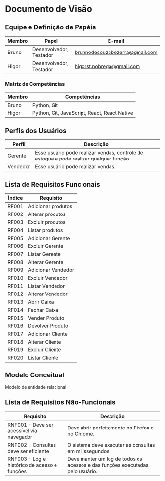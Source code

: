 # Documento de Visão

## Equipe e Definição de Papéis

Membro      | Papel     | E-mail
------------|-----------|-------
Bruno       | Desenvolvedor, Testador | brunnodesouzabezerra@gmail.com
Higor       | Desenvolvedor, Testador | higorst.nobrega@gmail.com

### Matriz de Competências

Membro      | Competências
------------|-------------
Bruno       | Python, Git
Higor       | Python, Git, JavaScript, React, React Native

## Perfis dos Usuários

Perfil      | Descrição
------------|----------
Gerente     | Esse usuário pode realizar vendas, controle de estoque e pode realizar qualquer função.
Vendedor    | Esse usuário pode realizar vendas.

## Lista de Requisitos Funcionais

Índice      | Requisito
------------|----------
RF001       | Adicionar produtos
RF002       | Alterar produtos
RF003       | Excluir produtos
RF004       | Listar produtos
RF005       | Adicionar Gerente
RF006       | Excluir Gerente
RF007       | Listar Gerente
RF008       | Alterar Gerente
RF009       | Adicionar Vendedor
RF010       | Excluir Vendedor
RF011       | Listar Vendedor
RF012       | Alterar Vendedor
RF013       | Abrir Caixa
RF014       | Fechar Caixa
RF015       | Vender Produto
RF016       | Devolver Produto
RF017       | Adicionar Cliente
RF018       | Alterar Cliente
RF019       | Excluir Cliente
RF020       | Listar Cliente

## Modelo Conceitual

Modelo de entidade relacional

## Lista de Requisitos Não-Funcionais

Requisito       | Descrição
----------------|----------
RNF001 - Deve ser acessível via navegador | Deve abrir perfeitamente no Firefox e no Chrome.
RNF002 - Consultas deve ser eficiente | O sistema deve executar as consultas em milissegundos.
RNF003 - Log e histórico de acesso e funções | Deve manter um log de todos os acessos e das funções executadas pelo usuário.
